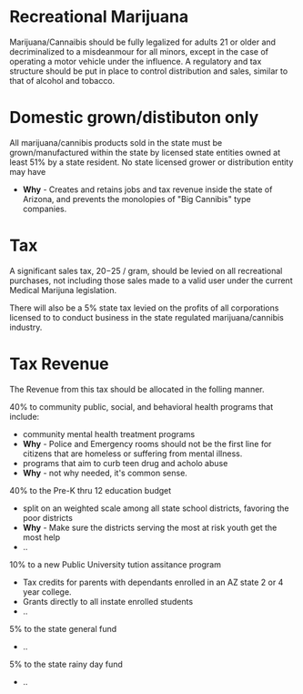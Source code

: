 # Recreational Marijuana

Marijuana/Cannaibis should be fully legalized for adults 21 or older and decriminalized to a misdeanmour for all minors, except in the case of operating a motor vehicle under the influence. A regulatory and tax structure should be put in place to control distribution and sales, similar to that of alcohol and tobacco.

# Domestic grown/distibuton only

All marijuana/cannibis products sold in the state must be grown/manufactured within the state by licensed state entities owned at least 51% by a state resident. No state licensed grower or distribution entity may have  

* **Why** - Creates and retains jobs and tax revenue inside the state of Arizona, and prevents the monolopies of "Big Cannibis" type companies.

# Tax 

A significant sales tax,  $20-$25 / gram, should be levied on all recreational purchases, not including those sales made to a valid user under the current Medical Marijuna legislation.

There will also be a 5% state tax levied on the profits of all corporations licensed to to conduct business in the state regulated marijuana/cannibis industry.

# Tax Revenue

The Revenue from this tax should be allocated in the folling manner.

40% to community public, social, and behavioral health programs that include: 
* community mental health treatment programs
* **Why** - Police and Emergency rooms should not be the first line for citizens that are homeless or suffering from mental illness.
* programs that aim to curb teen drug and acholo abuse
* **Why** - not why needed, it's common sense.


40% to the Pre-K thru 12 education budget
* split on an weighted scale among all state school districts, favoring the poor districts
* **Why** - Make sure the districts serving the most at risk youth get the most help 
* ..

10% to a new Public University tution assitance program 
* Tax credits for parents with dependants enrolled in an AZ state 2 or 4 year college.
* Grants directly to all instate enrolled students
* ..

5% to the state general fund
* ..

5% to the state rainy day fund
* ..

